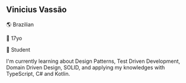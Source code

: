 ## Vinicius Vassão
:earth_americas: Brazilian

:birthday: 17yo

:book: Student

I'm currently learning about Design Patterns, Test Driven Development, Domain Driven Design, SOLID, and applying my knowledges with TypeScript, C# and Kotlin.

<!--
**vassourita/vassourita** is a ✨ _special_ ✨ repository because its `README.md` (this file) appears on your GitHub profile.

Here are some ideas to get you started:

- 🔭 I’m currently working on ...
- 🌱 I’m currently learning ...
- 👯 I’m looking to collaborate on ...
- 🤔 I’m looking for help with ...
- 💬 Ask me about ...
- 📫 How to reach me: ...
- 😄 Pronouns: ...
- ⚡ Fun fact: ...
-->
